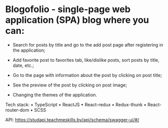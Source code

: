 # Blogofolio - single-page web application (SPA) blog where you can:
- Search for posts by title and go to the add post page after registering in the application;
- Add favorite post to favorites tab, like/dislike posts, sort posts by title, date, etc.;
- Go to the page with information about the post by clicking on post title;
- See the preview of the post by clicking on post image;

- Changing the themes of the application.

Tech stack:
• TypeScript • ReactJS • React-redux • Redux-thunk • React-router-dom • SCSS

API: https://studapi.teachmeskills.by/api/schema/swagger-ui/#/
